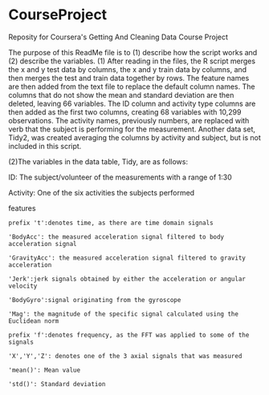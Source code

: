 # CourseProject
Reposity for Coursera's Getting And Cleaning Data Course Project

The purpose of this ReadMe file is to (1) describe how the script works and (2) describe the variables.
(1) After reading in the files, the R script merges the x and y test data by columns, the x and y train data by columns,
and then merges the test and train data together by rows.  The feature names are then added from the text file to replace 
the default column names.  The columns that do not show the mean and standard deviation are then deleted, leaving 66 variables. 
The ID column and activity type columns are then added as the first two columns, creating 68 variables with 10,299 observations.
The activity names, previously numbers, are replaced with verb that the subject is performing for the measurement.
Another data set, Tidy2, was created averaging the columns by activity and subject, but is not included in this script.

(2)The variables in the data table, Tidy, are as follows:

ID: The  subject/volunteer of the measurements with a range of 1:30

Activity: One of the six activities the subjects performed

features

	prefix 't':denotes time, as there are time domain signals

	'BodyAcc': the measured acceleration signal filtered to body acceleration signal

	'GravityAcc': the measured acceleration signal filtered to gravity acceleration

	'Jerk':jerk signals obtained by either the acceleration or angular velocity

	'BodyGyro':signal originating from the gyroscope

	'Mag': the magnitude of the specific signal calculated using the Euclidean norm

	prefix 'f':denotes frequency, as the FFT was applied to some of the signals

	'X','Y','Z': denotes one of the 3 axial signals that was measured

	'mean()': Mean value

	'std()': Standard deviation
	